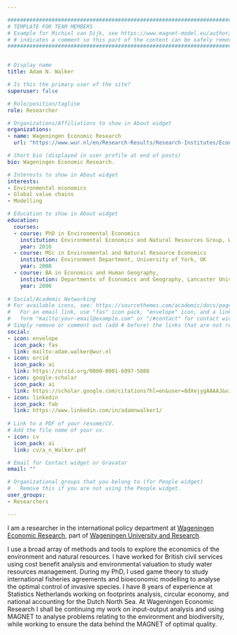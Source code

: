 ```yaml
---

##########################################################################################
# TEMPLATE FOR TEAM MEMBERS
# Example for Michiel van Dijk, see https://www.magnet-model.eu/author/michiel-van-dijk/
# # indicates a comment so this part of the content can be safely removed.
##########################################################################################


# Display name
title: Adam N. Walker

# Is this the primary user of the site?
superuser: false

# Role/position/tagline
role: Researcher

# Organizations/Affiliations to show in About widget
organizations:
- name: Wageningen Economic Research
  url: "https://www.wur.nl/en/Research-Results/Research-Institutes/Economic-Research.htm"

# Short bio (displayed in user profile at end of posts)
bio: Wageningen Economic Research.

# Interests to show in About widget
interests:
- Environmental economics 
- Global value chains
- Modelling

# Education to show in About widget
education:
  courses:
  - course: PhD in Environmental Economics
    institution: Environmental Economics and Natural Resources Group, Wageningen Univeristy, the Netherlands
    year: 2016
  - course: MSc in Environmental and Natural Resource Economics
    institution: Environment Department, University of York, UK
    year: 2008
  - course: BA in Economics and Human Geography, 
    institution: Departments of Economics and Geography, Lancaster University, UK
    year: 2006
  
# Social/Academic Networking
# For available icons, see: https://sourcethemes.com/academic/docs/page-builder/#icons
#   For an email link, use "fas" icon pack, "envelope" icon, and a link in the
#   form "mailto:your-email@example.com" or "/#contact" for contact widget.
# Simply remove or comment out (add # before) the links that are not relevant.
social:
- icon: envelope
  icon_pack: fas
  link: mailto:adam.walker@wur.nl
- icon: orcid
  icon_pack: ai
  link: https://orcid.org/0000-0001-6097-5086
- icon: google-scholar
  icon_pack: ai
  link: https://scholar.google.com/citations?hl=en&user=8dXejygAAAAJ&view_op=list_works&gmla=AJ1KiT3zBFb0i2Hbx1Vwm7aGYMKFAWUR_g_Uvuy4pEIg-IwdHD9dWqu4FHB7GTeNPhHWvbtF9rZiCVpdnEGkSFOJ
- icon: linkedin
  icon_pack: fab
  link: https://www.linkedin.com/in/adamnwalker1/
  
# Link to a PDF of your resume/CV.
# Add the file name of your cv.
- icon: cv
  icon_pack: ai
  link: cv/a_n_Walker.pdf

# Email for Contact widget or Gravatar
email: ""

# Organizational groups that you belong to (for People widget)
#   Remove this if you are not using the People widget.
user_groups:
- Researchers

---
```


I am a researcher in the international policy department at [Wageningen Economic Research](https://www.wur.nl/en/Research-Results/Research-Institutes/Economic-Research.htm), part of [Wageningen University and Research](https://www.wur.nl). 

I use a broad array of methods and tools to explore the economics of the environment and natural resources. I have worked for British civil services using cost benefit analysis and environmental valuation to study water resources management. During my PhD, I used game theory to study international fisheries agreements and bioeconomic modelling to analyse the optimal control of invasive species. I have 8 years of experience at Statistics Netherlands working on footprints analysis, circular economy, and national accounting for the Dutch North Sea. At Wageningen Economic Research I shall be continuing my work on input-output analysis and using MAGNET to analyse problems relating to the environment and biodiversity, while working to ensure the data behind the MAGNET of optimal quality.    
